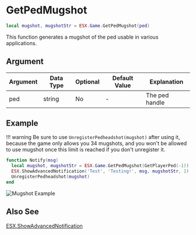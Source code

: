 # GetPedMugshot

```lua
local mugshot, mugshotStr = ESX.Game.GetPedMugshot(ped)
```

This function generates a mugshot of the ped usable in various applications.

## Argument

| Argument | Data Type | Optional | Default Value | Explanation    |
| -------- | --------- | -------- | ------------- | -------------- |
| ped      | string    | No       | -             | The ped handle |

## Example

!!! warning
Be sure to use `UnregisterPedheadshot(mugshot)` after using it, because the game only allows you 34 mugshots, and you won't be allowed to use mugshot once this limit is reached if you don't unregister it.

```lua
function Notify(msg)
  local mugshot, mugshotStr = ESX.Game.GetPedMugshot(GetPlayerPed(-1))
  ESX.ShowAdvancedNotification('Test', 'Testing!', msg, mugshotStr, 1)
  UnregisterPedheadshot(mugshot)
end
```

![Mugshot Example](https://i.imgur.com/OV72S12.jpg)

## Also See

[ESX.ShowAdvancedNotification](./../showadvancednotification)
